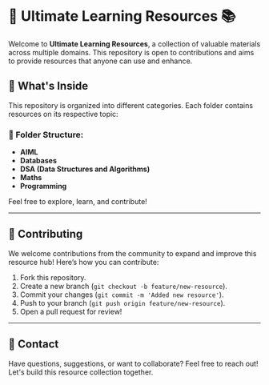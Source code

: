 # 🚀 Ultimate Learning Resources 📚
Welcome to **Ultimate Learning Resources**, a collection of valuable materials across multiple domains. This repository is open to contributions and aims to provide resources that anyone can use and enhance.

## 🌟 What's Inside
This repository is organized into different categories. Each folder contains resources on its respective topic:

### 📂 Folder Structure:
- **AIML**
- **Databases**
- **DSA (Data Structures and Algorithms)**
- **Maths**
- **Programming**

Feel free to explore, learn, and contribute!

---

## 🤝 Contributing
We welcome contributions from the community to expand and improve this resource hub! Here’s how you can contribute:
1. Fork this repository.
2. Create a new branch (`git checkout -b feature/new-resource`).
3. Commit your changes (`git commit -m 'Added new resource'`).
4. Push to your branch (`git push origin feature/new-resource`).
5. Open a pull request for review!

---

## 📧 Contact
Have questions, suggestions, or want to collaborate? Feel free to reach out! Let's build this resource collection together.
